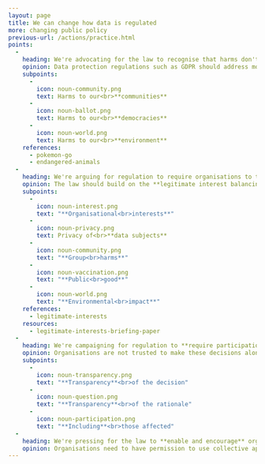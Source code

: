 ```yaml
---
layout: page
title: We can change how data is regulated
more: changing public policy
previous-url: /actions/practice.html
points:
  -
    heading: We're advocating for the law to recognise that harms don't just fall on individuals
    opinion: Data protection regulations such as GDPR should address more than privacy, including wider harms from **non-personal data**
    subpoints:
      -
        icon: noun-community.png
        text: Harms to our<br>**communities**
      -
        icon: noun-ballot.png
        text: Harms to our<br>**democracies**
      -
        icon: noun-world.png
        text: Harms to our<br>**environment**
    references:
      - pokemon-go
      - endangered-animals
  -
    heading: We're arguing for regulation to require organisations to take these wider considerations into account
    opinion: The law should build on the **legitimate interest balancing test**, and encourage organisations to look at a wide range of interests
    subpoints:
      -
        icon: noun-interest.png
        text: "**Organisational<br>interests**"
      -
        icon: noun-privacy.png
        text: Privacy of<br>**data subjects**
      -
        icon: noun-community.png
        text: "**Group<br>harms**"
      -
        icon: noun-vaccination.png
        text: "**Public<br>good**"
      -
        icon: noun-world.png
        text: "**Environmental<br>impact**"
    references:
      - legitimate-interests
    resources:
      - legitimate-interests-briefing-paper
  -
    heading: We're campaigning for regulation to **require participation** when organisations **balance** different rights and interests
    opinion: Organisations are not trusted to make these decisions alone – they need to demonstrate legitimacy
    subpoints:
      -
        icon: noun-transparency.png
        text: "**Transparency**<br>of the decision"
      -
        icon: noun-question.png
        text: "**Transparency**<br>of the rationale"
      -
        icon: noun-participation.png
        text: "**Including**<br>those affected"
  -
    heading: We're pressing for the law to **enable and encourage** organisations to engage their communities in all data decisions
    opinion: Organisations need to have permission to use collective approaches to make decisions about data, while continuing to protect us and our rights
---
```

